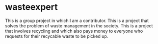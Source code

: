 # wasteexpert
This is a group project in which I am a contributor. This is a project that solves the problem of waste management in the society. This is a project that involves recycling and which also pays money to everyone who requests for their recycable waste to be picked up.